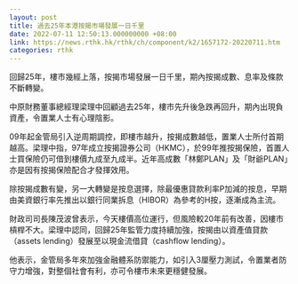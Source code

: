 ```yaml
---
layout: post
title: 過去25年本港按揭市場發展一日千里
date: 2022-07-11 12:50:13.000000000 +08:00
link: https://news.rthk.hk/rthk/ch/component/k2/1657172-20220711.htm
categories: rthk
---
```


回歸25年，樓市幾經上落，按揭市場發展一日千里，期內按揭成數、息率及條款不斷轉變。

中原財務董事總經理梁理中回顧過去25年，樓市先升後急跌再回升，期內出現負資產，令置業人士有心理陰影。

09年起金管局引入逆周期調控，即樓市越升，按揭成數越低，置業人士所付首期越高。梁理中指，97年成立按揭證券公司（HKMC），於99年推按揭保險，首置人士買保險仍可借到樓價九成至九成半。近年高成數「林鄭PLAN」及「財爺PLAN」亦是因有按揭保險配合才發揮效用。

除按揭成數有變，另一大轉變是按息選擇，除最優惠貸款利率P加減的按息，早期由美資銀行率先推出以銀行同業拆息（HIBOR）為參考的H按，逐漸成為主流。

財政司司長陳茂波曾表示，今天樓價高位運行，但風險較20年前有改善，因樓市槓桿不大。梁理中認同，回歸25年監管力度持續加強，按揭由以資產值貸款（assets lending）發展至以現金流借貸（cashflow lending）。

他表示，金管局多年來加強金融體系防禦能力，如引入3厘壓力測試，令置業者防守力增強，對整個社會有利，亦可令樓市未來更穩健發展。
